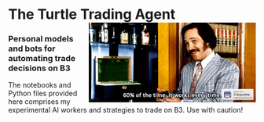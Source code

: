 # The Turtle Trading Agent <img src="extra/benlauderdale.gif" width="340px" align="right" />
### Personal models and bots for automating trade decisions on B3

The notebooks and Python files provided here comprises my experimental AI workers and strategies to trade on B3. Use with caution!




